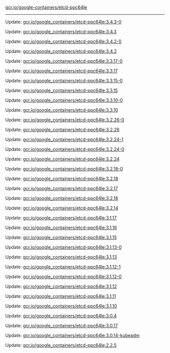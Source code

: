 [gcr.io/google-containers/etcd-ppc64le](https://hub.docker.com/r/cruse/etcd-ppc64le/tags/) 

----
Update: [gcr.io/google_containers/etcd-ppc64le:3.4.3-0](https://hub.docker.com/r/cruse/etcd-ppc64le/tags/)

Update: [gcr.io/google_containers/etcd-ppc64le:3.4.3](https://hub.docker.com/r/cruse/etcd-ppc64le/tags/)

Update: [gcr.io/google_containers/etcd-ppc64le:3.4.2-0](https://hub.docker.com/r/cruse/etcd-ppc64le/tags/)

Update: [gcr.io/google_containers/etcd-ppc64le:3.4.2](https://hub.docker.com/r/cruse/etcd-ppc64le/tags/)

Update: [gcr.io/google_containers/etcd-ppc64le:3.3.17-0](https://hub.docker.com/r/cruse/etcd-ppc64le/tags/)

Update: [gcr.io/google_containers/etcd-ppc64le:3.3.17](https://hub.docker.com/r/cruse/etcd-ppc64le/tags/)

Update: [gcr.io/google_containers/etcd-ppc64le:3.3.15-0](https://hub.docker.com/r/cruse/etcd-ppc64le/tags/)

Update: [gcr.io/google_containers/etcd-ppc64le:3.3.15](https://hub.docker.com/r/cruse/etcd-ppc64le/tags/)

Update: [gcr.io/google_containers/etcd-ppc64le:3.3.10-0](https://hub.docker.com/r/cruse/etcd-ppc64le/tags/)

Update: [gcr.io/google_containers/etcd-ppc64le:3.3.10](https://hub.docker.com/r/cruse/etcd-ppc64le/tags/)

Update: [gcr.io/google_containers/etcd-ppc64le:3.2.26-0](https://hub.docker.com/r/cruse/etcd-ppc64le/tags/)

Update: [gcr.io/google_containers/etcd-ppc64le:3.2.26](https://hub.docker.com/r/cruse/etcd-ppc64le/tags/)

Update: [gcr.io/google_containers/etcd-ppc64le:3.2.24-1](https://hub.docker.com/r/cruse/etcd-ppc64le/tags/)

Update: [gcr.io/google_containers/etcd-ppc64le:3.2.24-0](https://hub.docker.com/r/cruse/etcd-ppc64le/tags/)

Update: [gcr.io/google_containers/etcd-ppc64le:3.2.24](https://hub.docker.com/r/cruse/etcd-ppc64le/tags/)

Update: [gcr.io/google_containers/etcd-ppc64le:3.2.18-0](https://hub.docker.com/r/cruse/etcd-ppc64le/tags/)

Update: [gcr.io/google_containers/etcd-ppc64le:3.2.18](https://hub.docker.com/r/cruse/etcd-ppc64le/tags/)

Update: [gcr.io/google_containers/etcd-ppc64le:3.2.17](https://hub.docker.com/r/cruse/etcd-ppc64le/tags/)

Update: [gcr.io/google_containers/etcd-ppc64le:3.2.16](https://hub.docker.com/r/cruse/etcd-ppc64le/tags/)

Update: [gcr.io/google_containers/etcd-ppc64le:3.2.14](https://hub.docker.com/r/cruse/etcd-ppc64le/tags/)

Update: [gcr.io/google_containers/etcd-ppc64le:3.1.17](https://hub.docker.com/r/cruse/etcd-ppc64le/tags/)

Update: [gcr.io/google_containers/etcd-ppc64le:3.1.16](https://hub.docker.com/r/cruse/etcd-ppc64le/tags/)

Update: [gcr.io/google_containers/etcd-ppc64le:3.1.15](https://hub.docker.com/r/cruse/etcd-ppc64le/tags/)

Update: [gcr.io/google_containers/etcd-ppc64le:3.1.13-0](https://hub.docker.com/r/cruse/etcd-ppc64le/tags/)

Update: [gcr.io/google_containers/etcd-ppc64le:3.1.13](https://hub.docker.com/r/cruse/etcd-ppc64le/tags/)

Update: [gcr.io/google_containers/etcd-ppc64le:3.1.12-1](https://hub.docker.com/r/cruse/etcd-ppc64le/tags/)

Update: [gcr.io/google_containers/etcd-ppc64le:3.1.12-0](https://hub.docker.com/r/cruse/etcd-ppc64le/tags/)

Update: [gcr.io/google_containers/etcd-ppc64le:3.1.12](https://hub.docker.com/r/cruse/etcd-ppc64le/tags/)

Update: [gcr.io/google_containers/etcd-ppc64le:3.1.11](https://hub.docker.com/r/cruse/etcd-ppc64le/tags/)

Update: [gcr.io/google_containers/etcd-ppc64le:3.1.10](https://hub.docker.com/r/cruse/etcd-ppc64le/tags/)

Update: [gcr.io/google_containers/etcd-ppc64le:3.0.4](https://hub.docker.com/r/cruse/etcd-ppc64le/tags/)

Update: [gcr.io/google_containers/etcd-ppc64le:3.0.17](https://hub.docker.com/r/cruse/etcd-ppc64le/tags/)

Update: [gcr.io/google_containers/etcd-ppc64le:3.0.14-kubeadm](https://hub.docker.com/r/cruse/etcd-ppc64le/tags/)

Update: [gcr.io/google_containers/etcd-ppc64le:2.2.5](https://hub.docker.com/r/cruse/etcd-ppc64le/tags/)

